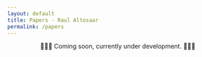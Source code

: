 ```yaml
---
layout: default
title: Papers - Raul Altosaar
permalink: /papers
---
```



<p style="text-align: center">🐛🐞🐛 Coming soon, currently under development. 🐛🐞🐛</p>